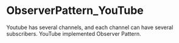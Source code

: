 # ObserverPattern_YouTube
Youtube has several channels, and each channel can have several subscribers. YouTube implemented Observer Pattern.
